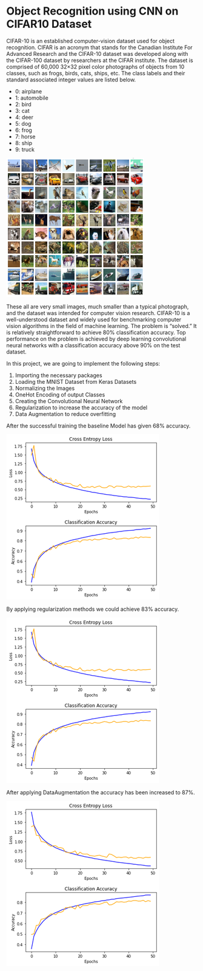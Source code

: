 # Object Recognition using CNN on CIFAR10 Dataset

CIFAR-10  is an established computer-vision dataset used for object recognition. CIFAR is an acronym that stands for the Canadian Institute For Advanced Research and the CIFAR-10 dataset was developed along with the CIFAR-100 dataset by researchers at the CIFAR institute. The dataset is comprised of 60,000 32×32 pixel color photographs of objects from 10 classes, such as frogs, birds, cats, ships, etc. The class labels and their standard associated integer values are listed below.

- 0: airplane
- 1: automobile
- 2: bird
- 3: cat
- 4: deer
- 5: dog
- 6: frog
- 7: horse
- 8: ship
- 9: truck

![cifar-10.png](/cifar-10.png)

These all are very small images, much smaller than a typical photograph, and the dataset was intended for computer vision research. CIFAR-10 is a well-understood dataset and widely used for benchmarking computer vision algorithms in the field of machine learning. The problem is “solved.” It is relatively straightforward to achieve 80% classification accuracy. Top performance on the problem is achieved by deep learning convolutional neural networks with a classification accuracy above 90% on the test dataset.

In this project, we are going to implement the following steps:
1. Importing the necessary packages
2. Loading the MNIST Dataset from Keras Datasets
3. Normalizing the Images
4. OneHot Encoding of output Classes
5. Creating the Convolutional Neural Network
6. Regularization to increase the accuracy of the model
7. Data Augmentation to reduce overfitting

After the successful training the baseline Model has given 68% accuracy. 

![Baseline Model Graph](1.png)

By applying regularization methods we could achieve 83% accuracy.

![Regularization Graph](2.png)

After applying DataAugmentation the accuracy has been increased to 87%.

![Data Augmentation Graph](3.png)
